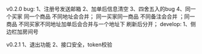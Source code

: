 v0.2.0
bug:
1、注册号发送邮箱
2、加单后信息清空
3、四舍五入的bug
4、同一个买家 同一个商品 不同地址会合并；   同一买家同一商品 不同备注会合并 ；同一商品  不同买家不同地址加单后会合并与一个地址下 刷新后分开；
develop:
1、侧边栏加房间号

v0.2.1
1、退出功能
2、接口安全，token校验
